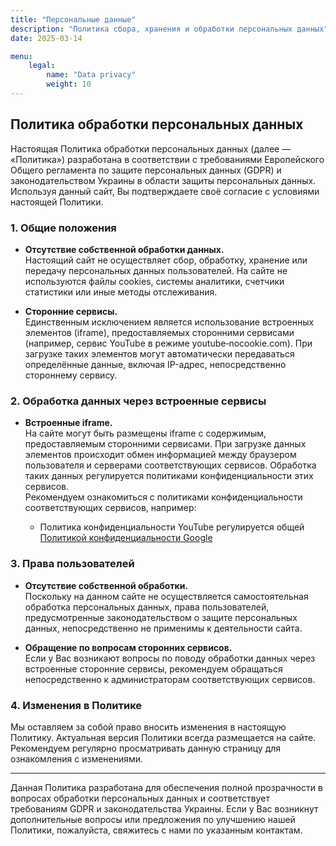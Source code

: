 ```yaml
---
title: "Персональные данные"
description: "Политика сбора, хранения и обработки персональных данных"
date: 2025-03-14

menu:
    legal:
        name: "Data privacy"
        weight: 10
--- 
```


## Политика обработки персональных данных

Настоящая Политика обработки персональных данных (далее — «Политика») разработана в соответствии с требованиями Европейского Общего регламента по защите персональных данных (GDPR) и законодательством Украины в области защиты персональных данных. Используя данный сайт, Вы подтверждаете своё согласие с условиями настоящей Политики.

### 1. Общие положения

- **Отсутствие собственной обработки данных.**  
  Настоящий сайт не осуществляет сбор, обработку, хранение или передачу персональных данных пользователей. На сайте не используются файлы cookies, системы аналитики, счетчики статистики или иные методы отслеживания.

- **Сторонние сервисы.**  
  Единственным исключением является использование встроенных элементов (iframe), предоставляемых сторонними сервисами (например, сервис YouTube в режиме youtube‑nocookie.com). При загрузке таких элементов могут автоматически передаваться определённые данные, включая IP-адрес, непосредственно стороннему сервису.

### 2. Обработка данных через встроенные сервисы

- **Встроенные iframe.**  
  На сайте могут быть размещены iframe с содержимым, предоставляемым сторонними сервисами. При загрузке данных элементов происходит обмен информацией между браузером пользователя и серверами соответствующих сервисов. Обработка таких данных регулируется политиками конфиденциальности этих сервисов.  
  Рекомендуем ознакомиться с политиками конфиденциальности соответствующих сервисов, например:
  
  - Политика конфиденциальности YouTube регулируется общей [Политикой конфиденциальности Google](https://policies.google.com/privacy)

### 3. Права пользователей

- **Отсутствие собственной обработки.**  
  Поскольку на данном сайте не осуществляется самостоятельная обработка персональных данных, права пользователей, предусмотренные законодательством о защите персональных данных, непосредственно не применимы к деятельности сайта.

- **Обращение по вопросам сторонних сервисов.**  
  Если у Вас возникают вопросы по поводу обработки данных через встроенные сторонние сервисы, рекомендуем обращаться непосредственно к администраторам соответствующих сервисов.

### 4. Изменения в Политике

Мы оставляем за собой право вносить изменения в настоящую Политику. Актуальная версия Политики всегда размещается на сайте. Рекомендуем регулярно просматривать данную страницу для ознакомления с изменениями.

---

Данная Политика разработана для обеспечения полной прозрачности в вопросах обработки персональных данных и соответствует требованиям GDPR и законодательства Украины. Если у Вас возникнут дополнительные вопросы или предложения по улучшению нашей Политики, пожалуйста, свяжитесь с нами по указанным контактам.

